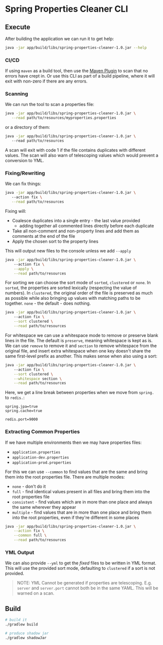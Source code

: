 # Spring Properties Cleaner CLI

## Execute

After building the application we can run it to get help:

```bash
java -jar app/build/libs/spring-properties-cleaner-1.0.jar --help
```
### CI/CD

If using `maven` as a build tool, then use the [Maven Plugin](../spring-properties-cleaner-plugin/README.md)
to scan that no errors have crept in. Or use this CLI as part of a build pipeline, where it will 
exit with non-zero if there are any errors.

### Scanning

We can run the tool to scan a properties file:

```bash
java -jar app/build/libs/spring-properties-cleaner-1.0.jar \
   --read path/to/resources/myproperties.properties
```

or a directory of them:

```bash
java -jar app/build/libs/spring-properties-cleaner-1.0.jar \ 
   --read path/to/resources
```

A scan will exit with code 1 if the file contains duplicates with different values. The scan
will also warn of telescoping values which would prevent a conversion to YML.

### Fixing/Rewriting

We can fix things:

```bash
java -jar app/build/libs/spring-properties-cleaner-1.0.jar \ 
   --action fix \
   --read path/to/resources
```

Fixing will:

- Coalesce duplicates into a single entry - the last value provided
    - adding together all commented lines directly before each duplicate
- Take all non-comment and non-property lines and add them as comments at the end of the file
- Apply the chosen sort to the property lines

This will output new files to the console unless we add `--apply`

```bash
java -jar app/build/libs/spring-properties-cleaner-1.0.jar \ 
    --action fix \
    --apply \
    --read path/to/resources
```

For sorting we can choose the sort mode of `sorted`, `clustered` or `none`. In `sorted`, the properties
are sorted lexically (respecting the value of numbers). In `clustered`, the original order of the file is preserved
as much as possible while also bringing up values with matching paths to be together. `none` - the default - does
nothing.

```bash
java -jar app/build/libs/spring-properties-cleaner-1.0.jar \ 
    --action fix \
    --sort clustered \
    --read path/to/resources
```

For whitespace we can use a whitespace mode to remove or preserve blank lines in the file. The
default is `preserve`, meaning whitespace is kept as is. We can use `remove` to remove it
and `section` to remove whitespace from the original file, and insert extra whitespace when
one key doesn't share the same first-level prefix as another. This makes sense when also
using a sort:

```bash
java -jar app/build/libs/spring-properties-cleaner-1.0.jar \ 
    --action fix \
    --sort clustered \
    --whitespace section \
    --read path/to/resources
```

Here, we get a line break between properties when we move from `spring.` to `redis.`:

```properties
spring.jpa=true
spring.cache=true

redis.port=9000
```

### Extracting Common Properties

If we have multiple environments then we may have properties files:

- `application.properties`
- `application-dev.properties`
- `application-prod.properties`

For this we can use `--common` to find values that are the same and bring them into the root properties file. There are
multiple modes:

- `none` - don't do it
- `full` - find identical values present in all files and bring them into the root properties file
- `consistent` - find values which are in more than one place and always the same wherever they appear
- `multiple` - find values that are in more than one place and bring them into the root properties, even if they're different in some places

```bash
java -jar app/build/libs/spring-properties-cleaner-1.0.jar \
    --action fix \
    --common full \
    --read path/to/resources
```

### YML Output

We can also provide `--yml` to get the _fixed_ files to be written in YML format. This will use the
provided sort mode, defaulting to `clustered` if a sort is not provided.

> NOTE: YML Cannot be generated if properties are telescoping. E.g. `server` and `server.port` cannot both
> be in the same YAML. This will be warned on a scan.

## Build

```bash
# build it
./gradlew build

# produce shadow jar
./gradlew shadowJar
```
